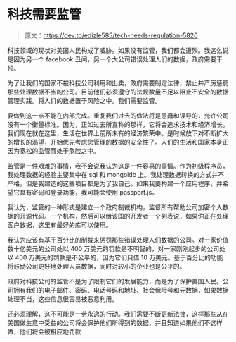 # 科技需要监管

> 原文：<https://dev.to/edizle585/tech-needs-regulation-5826>

科技领域的现状对美国人民构成了威胁。如果没有监管，我们都会遭殃。我这么说是因为另一个 facebook 丑闻，另一个大公司错误处理人们的数据，政府需要干预。

为了让我们的国家不被科技公司利用和出卖，政府需要制定法律，禁止并严厉惩罚那些处理数据不当的公司。目前他们必须遵守的法规数量不足以阻止不安全的数据管理实践。将人们的数据置于风险之中。我们需要监管。

要做到这一点不能在内部完成。重复我们过去的做法将是愚蠢和误导的，允许公司没有一个衡量标准。因为，正如过去所宣称的那样，它将会追求技术和经济增长。我们现在就在这里，生活在世界上前所未有的经济繁荣中。是时候放下对不断扩大的增长的渴望，开始优先考虑您管理的数据的安全性了。人们的生活和国家本身正因为宽松的监管而处于危险之中。

监管是一件艰难的事情，我不会说我认为这是一件容易的事情。作为初级程序员，我处理数据的经验主要集中在 sql 和 mongoldb 上。我处理数据转换的方式并不严格。但是我建造的这些项目都是为了我自己。如果我要构建一个应用程序，并希望它具有密码和登录功能，我可能会使用 passport.js。

我认为，监管的一种形式是建立一个政府制裁机构，监督所有帮助公司加密个人数据的开源代码。一个机构，然后可以给该国的开发者一个列表说，如果你正在处理客户数据，这里有最好的库可以使用。

我认为应该有基于百分比的制裁来惩罚那些错误处理人们数据的公司。对一家价值数十亿美元的公司处以 400 万美元的罚款是不明智的，对一家刚刚起步的公司处以 400 万美元的罚款是不公平的，因为它们只值 10 万美元。基于百分比的功能将鼓励公司更好地处理人员数据，同时对较小的企业也是公平的。

政府对科技公司的监管不是为了限制它们的发展能力，而是为了保护美国人民。公司拥有我们的电子邮件、密码、电话号码和地址、社会保险号和元数据，如果数据处理不当，这些信息很容易被恶意利用。

还必须理解，这不可能是一劳永逸的行动。我们需要不断更新法律，这样那些从在美国做生意中受益的公司将会保护他们所得到的数据，并且知道如果他们不这样做，他们将会被相应地罚款